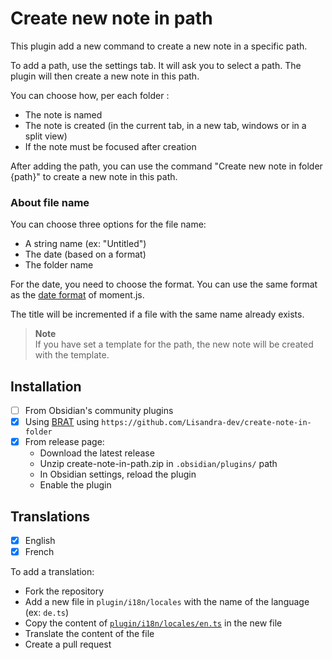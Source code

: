 # Create new note in path  

This plugin add a new command to create a new note in a specific path.  

To add a path, use the settings tab. It will ask you to select a path. The plugin will then create a new note in this path.  

You can choose how, per each folder :  
- The note is named
- The note is created (in the current tab, in a new tab, windows or in a split view)  
- If the note must be focused after creation  

After adding the path, you can use the command "Create new note in folder {path}" to create a new note in this path.  

### About file name

You can choose three options for the file name:
- A string name (ex: "Untitled")
- The date (based on a format)
- The folder name

For the date, you need to choose the format. You can use the same format as the [date format](https://momentjs.com/docs/#/displaying/format/) of moment.js.

The title will be incremented if a file with the same name already exists.

> **Note**  
> If you have set a template for the path, the new note will be created with the template.  

## Installation  

- [ ] From Obsidian's community plugins  
- [x] Using [BRAT](https://github.com/TfTHacker/obsidian42-brat#adding-a-beta-plugin) using `https://github.com/Lisandra-dev/create-note-in-folder`  
- [x] From release page:  
  - Download the latest release  
  - Unzip create-note-in-path.zip in `.obsidian/plugins/` path  
  - In Obsidian settings, reload the plugin  
  - Enable the plugin  

## Translations  

- [x] English  
- [x] French  

To add a translation:  
- Fork the repository
- Add a new file in `plugin/i18n/locales` with the name of the language (ex: `de.ts`)
- Copy the content of [`plugin/i18n/locales/en.ts`](plugin/i18n/locales/en.ts) in the new file
- Translate the content of the file
- Create a pull request

